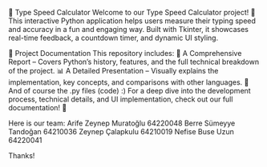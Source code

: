 🚀 Type Speed Calculator
Welcome to our Type Speed Calculator project! 🎯
This interactive Python application helps users measure their typing speed and accuracy in a fun and engaging way.
Built with Tkinter, it showcases real-time feedback, a countdown timer, and dynamic UI styling.

📂 Project Documentation
This repository includes:
📄 A Comprehensive Report – Covers Python’s history, features, and the full technical breakdown of the project.
📊 A Detailed Presentation – Visually explains the implementation, key concepts, and comparisons with other languages.
📄And of course the .py files (code) :)
For a deep dive into the development process, technical details, and UI implementation, check out our full documentation! 🚀



Here is our team:
Arife Zeynep Muratoğlu 64220048
Berre Sümeyye Tandoğan 64210036
Zeynep Çalapkulu 64210019
Nefise Buse Uzun 64220041

Thanks!

